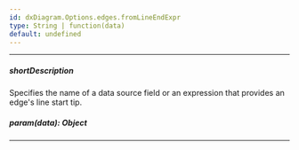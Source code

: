```yaml
---
id: dxDiagram.Options.edges.fromLineEndExpr
type: String | function(data)
default: undefined
---
```

---
##### shortDescription
Specifies the name of a data source field or an expression that provides an edge's line start tip.

##### param(data): Object

---
